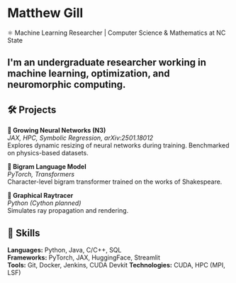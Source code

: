 # Matthew Gill

⚛️ Machine Learning Researcher | Computer Science & Mathematics at NC State 

I'm an undergraduate researcher working in machine learning, optimization, and neuromorphic computing.
--- 

## 🛠️ Projects

**🧠 Growing Neural Networks (N3)**  
*JAX, HPC, Symbolic Regression, arXiv:2501.18012*  
Explores dynamic resizing of neural networks during training. Benchmarked on physics-based datasets.  

**📝 Bigram Language Model**  
*PyTorch, Transformers*  
Character-level bigram transformer trained on the works of Shakespeare.  

**🎯 Graphical Raytracer**  
*Python (Cython planned)*  
Simulates ray propagation and rendering.

## 🧰 Skills

**Languages:** Python, Java, C/C++, SQL  
**Frameworks:** PyTorch, JAX, HuggingFace, Streamlit  
**Tools:** Git, Docker, Jenkins, CUDA Devkit
**Technologies:** CUDA, HPC (MPI, LSF)
